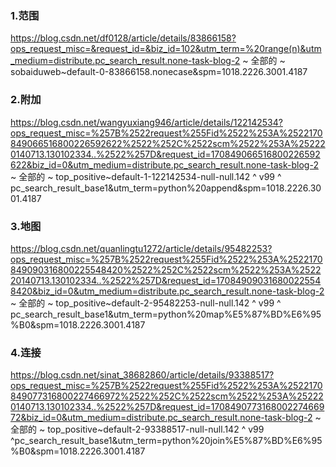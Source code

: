   ### 1.范围
https://blog.csdn.net/df0128/article/details/83866158?ops_request_misc=&request_id=&biz_id=102&utm_term=%20range(n)&utm_medium=distribute.pc_search_result.none-task-blog-2 ~ 全部的 ~ sobaiduweb~default-0-83866158.nonecase&spm=1018.2226.3001.4187
  ### 2.附加
https://blog.csdn.net/wangyuxiang946/article/details/122142534?ops_request_misc=%257B%2522request%255Fid%2522%253A%2522170849066516800226592622%2522%252C%2522scm%2522%253A%252220140713.130102334..%2522%257D&request_id=170849066516800226592622&biz_id=0&utm_medium=distribute.pc_search_result.none-task-blog-2 ~ 全部的 ~ top_positive~default-1-122142534-null-null.142 ^ v99 ^ pc_search_result_base1&utm_term=python%20append&spm=1018.2226.3001.4187
  ### 3.地图
https://blog.csdn.net/quanlingtu1272/article/details/95482253?ops_request_misc=%257B%2522request%255Fid%2522%253A%2522170849090316800225548420%2522%252C%2522scm%2522%253A%252220140713.130102334..%2522%257D&request_id=170849090316800225548420&biz_id=0&utm_medium=distribute.pc_search_result.none-task-blog-2 ~ 全部的 ~ top_positive~default-2-95482253-null-null.142 ^ v99 ^ pc_search_result_base1&utm_term=python%20map%E5%87%BD%E6%95%B0&spm=1018.2226.3001.4187
  ### 4.连接
https://blog.csdn.net/sinat_38682860/article/details/93388517?ops_request_misc=%257B%2522request%255Fid%2522%253A%2522170849077316800227466972%2522%252C%2522scm%2522%253A%252220140713.130102334..%2522%257D&request_id=170849077316800227466972&biz_id=0&utm_medium=distribute.pc_search_result.none-task-blog-2 ~ 全部的 ~ top_positive~default-2-93388517-null-null.142 ^ v99 ^pc_search_result_base1&utm_term=python%20join%E5%87%BD%E6%95%B0&spm=1018.2226.3001.4187
